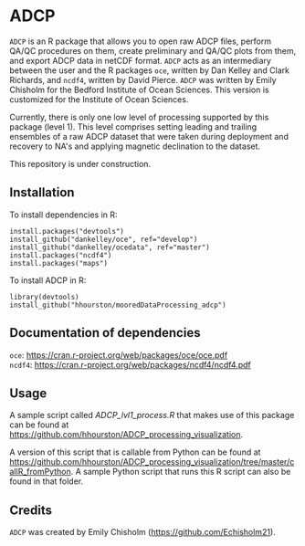 # ADCP
`ADCP` is an R package that allows you to open raw ADCP files, perform QA/QC procedures on them, create preliminary and QA/QC plots from them, and export ADCP data in netCDF format. `ADCP` acts as an intermediary between the user and the R packages `oce`, written by Dan Kelley and Clark Richards, and `ncdf4`, written by David Pierce. `ADCP` was written by Emily Chisholm for the Bedford Institute of Ocean Sciences. This version is customized for the Institute of Ocean Sciences.

Currently, there is only one low level of processing supported by this package (level 1). This level comprises setting leading and trailing ensembles of a raw ADCP dataset that were taken during deployment and recovery to NA's and applying magnetic declination to the dataset.

This repository is under construction.

## Installation
  To install dependencies in R:
  
    install.packages("devtools")
    install_github("dankelley/oce", ref="develop")
    install_github("dankelley/ocedata", ref="master")
    install.packages("ncdf4")
    install.packages("maps")
  
  To install ADCP in R:
  
    library(devtools)
    install_github("hhourston/mooredDataProcessing_adcp")
  
## Documentation of dependencies
  `oce`: https://cran.r-project.org/web/packages/oce/oce.pdf \
  `ncdf4`: https://cran.r-project.org/web/packages/ncdf4/ncdf4.pdf

## Usage
  A sample script called *ADCP_lvl1_process.R* that makes use of this package can be found at https://github.com/hhourston/ADCP_processing_visualization.
  
  A version of this script that is callable from Python can be found at https://github.com/hhourston/ADCP_processing_visualization/tree/master/callR_fromPython. A sample Python script that runs this R script can also be found in that folder.
  
## Credits
  `ADCP` was created by Emily Chisholm (https://github.com/Echisholm21).
  
